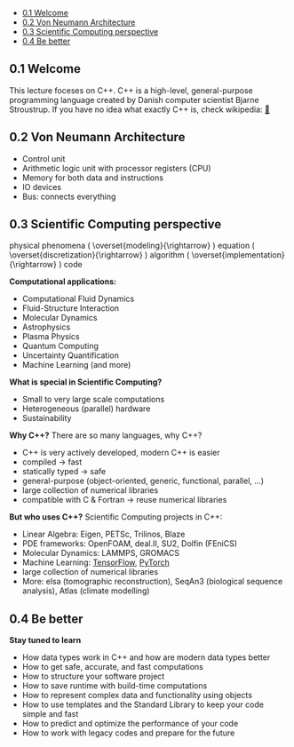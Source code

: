 - [0.1 Welcome](#01-welcome)
- [0.2 Von Neumann Architecture](#02-von-neumann-architecture)
- [0.3 Scientific Computing perspective](#03-scientific-computing-perspective)
- [0.4 Be better](#04-be-better)


## 0.1 Welcome
This lecture foceses on C++. C++ is a high-level, general-purpose programming language created by Danish computer scientist Bjarne Stroustrup. If you have no idea what exactly C++ is, check wikipedia: [🔗](https://en.wikipedia.org/wiki/C%2B%2B)

## 0.2 Von Neumann Architecture
- Control unit
- Arithmetic logic unit with processor registers (CPU)
- Memory for both data and instructions
- IO devices
- Bus: connects everything

## 0.3 Scientific Computing perspective

physical phenomena \( \overset{modeling}{\rightarrow} \) 
equation \( \overset{discretization}{\rightarrow} \) 
algorithm \( \overset{implementation}{\rightarrow} \) 
code

**Computational applications:**
- Computational Fluid Dynamics
- Fluid-Structure Interaction
- Molecular Dynamics
- Astrophysics
- Plasma Physics
- Quantum Computing
- Uncertainty Quantification
- Machine Learning (and more)

**What is special in Scientific Computing?**
- Small to very large scale computations
- Heterogeneous (parallel) hardware
- Sustainability

**Why C++?**
There are so many languages, why C++?
- C++ is very actively developed, modern C++ is easier
- compiled → fast
- statically typed → safe
- general-purpose (object-oriented, generic, functional, parallel, ...)
- large collection of numerical libraries
- compatible with C & Fortran → reuse numerical libraries

**But who uses C++?**
Scientific Computing projects in C++:
- Linear Algebra: Eigen, PETSc, Trilinos, Blaze
- PDE frameworks: OpenFOAM, deal.II, SU2, Dolfin (FEniCS)
- Molecular Dynamics: LAMMPS, GROMACS
- Machine Learning: [TensorFlow](https://www.tensorflow.org/), [PyTorch](https://pytorch.org/)
- large collection of numerical libraries
- More: elsa (tomographic reconstruction), SeqAn3 (biological sequence analysis), Atlas (climate modelling)

## 0.4 Be better
**Stay tuned to learn**
- How data types work in C++ and how are modern data types better
- How to get safe, accurate, and fast computations
- How to structure your software project
- How to save runtime with build-time computations
- How to represent complex data and functionality using objects
- How to use templates and the Standard Library to keep your code simple and fast
- How to predict and optimize the performance of your code
- How to work with legacy codes and prepare for the future